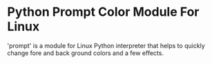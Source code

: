 # Python Prompt Color Module For Linux

'prompt' is a module for Linux Python interpreter that helps to quickly change fore and back ground colors and a few effects.
